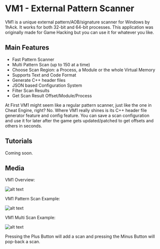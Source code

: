 # VM1 - External Pattern Scanner
VM1 is a unique external pattern/AOB/signature scanner for Windows by 1hAck. It works for both 32-bit and 64-bit processes. This application was originally made for Game Hacking but you can use it for whatever you like.

## Main Features
- Fast Pattern Scanner
- Multi Pattern Scan (up to 150 at a time)
- Choose Scan Region: a Process, a Module or the whole Virtual Memory
- Supports Text and Code Format
- Generate C++ header files
- JSON based Configuration System
- Filter Scan Results
- Get Scan Result Offset/Module/Process

At First VM1 might seem like a regular pattern scanner, just like the one in Cheat Engine, right? No. Where VM1 really shines is its C++ header file generator feature and config feature. You can save a scan configuration and use it for later after the game gets updated/patched to get offsets and others in seconds.

## Tutorials
Coming soon.

## Media
VM1 Overview:

![alt text](https://github.com/1hAck-0/VM1---Pattern-Scanner/blob/main/VM1%20Patter%20Scan.png?raw=true)

VM1 Pattern Scan Example:

![alt text](https://github.com/1hAck-0/VM1---Pattern-Scanner/blob/main/VM1%20Pattern%20Scan%20Example.png?raw=true)

VM1 Multi Scan Example:

![alt text](https://github.com/1hAck-0/VM1---Pattern-Scanner/blob/main/VM1%20Multi%20Scan%20Example.png?raw=true)

Pressing the Plus Button will add a scan and pressing the Minus Button will pop-back a scan.
